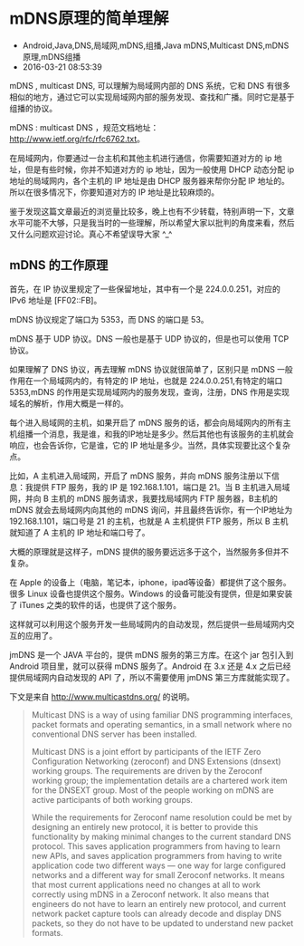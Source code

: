 # mDNS原理的简单理解
- Android,Java,DNS,局域网,mDNS,组播,Java mDNS,Multicast DNS,mDNS原理,mDNS组播
- 2016-03-21 08:53:39


mDNS , multicast DNS, 可以理解为局域网内部的 DNS 系统，它和 DNS 有很多相似的地方，通过它可以实现局域网内部的服务发现、查找和广播。同时它是基于组播的协议。

mDNS : multicast DNS ，规范文档地址： <http://www.ietf.org/rfc/rfc6762.txt>。

在局域网内，你要通过一台主机和其他主机进行通信，你需要知道对方的 ip 地址，但是有些时候，你并不知道对方的 ip 地址，因为一般使用 DHCP 动态分配 ip 地址的局域网内，各个主机的 IP 地址是由 DHCP 服务器来帮你分配 IP 地址的。所以在很多情况下，你要知道对方的 IP 地址是比较麻烦的。

鉴于发现这篇文章最近的浏览量比较多，晚上也有不少转载，特别声明一下，文章水平可能不大够，只是我当时的一些理解，所以希望大家以批判的角度来看，然后又什么问题欢迎讨论。真心不希望误导大家 ^\_^


## mDNS 的工作原理

首先，在 IP 协议里规定了一些保留地址，其中有一个是 224.0.0.251，对应的 IPv6 地址是 [FF02::FB]。

mDNS 协议规定了端口为 5353，而 DNS 的端口是 53。

mDNS 基于 UDP 协议。DNS 一般也是基于 UDP 协议的，但是也可以使用 TCP 协议。

如果理解了 DNS 协议，再去理解 mDNS 协议就很简单了，区别只是 mDNS 一般作用在一个局域网内的，有特定的 IP 地址，也就是 224.0.0.251,有特定的端口 5353,mDNS 的作用是实现局域网内的服务发现，查询，注册，DNS 作用是实现域名的解析，作用大概是一样的。

每个进入局域网的主机，如果开启了 mDNS 服务的话，都会向局域网内的所有主机组播一个消息，我是谁，和我的IP地址是多少。然后其他也有该服务的主机就会响应，也会告诉你，它是谁，它的 IP 地址是多少。当然，具体实现要比这个复杂点。

比如，A 主机进入局域网，开启了 mDNS 服务，并向 mDNS 服务注册以下信息：我提供 FTP 服务，我的 IP 是 192.168.1.101，端口是 21。当 B 主机进入局域网，并向 B 主机的 mDNS 服务请求，我要找局域网内 FTP 服务器，B主机的 mDNS 就会去局域网内向其他的 mDNS 询问，并且最终告诉你，有一个IP地址为 192.168.1.101，端口号是 21 的主机，也就是 A 主机提供 FTP 服务，所以 B 主机就知道了 A 主机的 IP 地址和端口号了。

大概的原理就是这样子，mDNS 提供的服务要远远多于这个，当然服务多但并不复杂。

在 Apple 的设备上（电脑，笔记本，iphone，ipad等设备）都提供了这个服务。很多 Linux 设备也提供这个服务。Windows 的设备可能没有提供，但是如果安装了 iTunes 之类的软件的话，也提供了这个服务。

这样就可以利用这个服务开发一些局域网内的自动发现，然后提供一些局域网内交互的应用了。

jmDNS 是一个 JAVA 平台的，提供 mDNS 服务的第三方库。在这个 jar 包引入到 Android 项目里，就可以获得 mDNS 服务了。Android 在 3.x 还是 4.x 之后已经提供局域网内自动发现的 API 了，所以不需要使用 jmDNS 第三方库就能实现了。

下文是来自  <http://www.multicastdns.org/> 的说明。

> Multicast DNS is a way of using familiar DNS programming interfaces, packet formats and operating semantics, in a small network where no conventional DNS server has been installed.
>
> Multicast DNS is a joint effort by participants of the IETF Zero Configuration Networking (zeroconf) and DNS Extensions (dnsext) working groups. The requirements are driven by the Zeroconf working group; the implementation details are a chartered work item for the DNSEXT group. Most of the people working on mDNS are active participants of both working groups.
>
> While the requirements for Zeroconf name resolution could be met by designing an entirely new protocol, it is better to provide this functionality by making minimal changes to the current standard DNS protocol. This saves application programmers from having to learn new APIs, and saves application programmers from having to write application code two different ways — one way for large configured networks and a different way for small Zeroconf networks. It means that most current applications need no changes at all to work correctly using mDNS in a Zeroconf network. It also means that engineers do not have to learn an entirely new protocol, and current network packet capture tools can already decode and display DNS packets, so they do not have to be updated to understand new packet formats.
